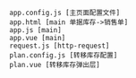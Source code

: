     app.config.js [主页面配置文件]
    app.html [main 单据库存->销售单]
    app.js [main]
    app.vue [main]
    request.js [http-request]
    plan.config.js [转移库存配置]
    plan.vue [转移库存弹出层]

  